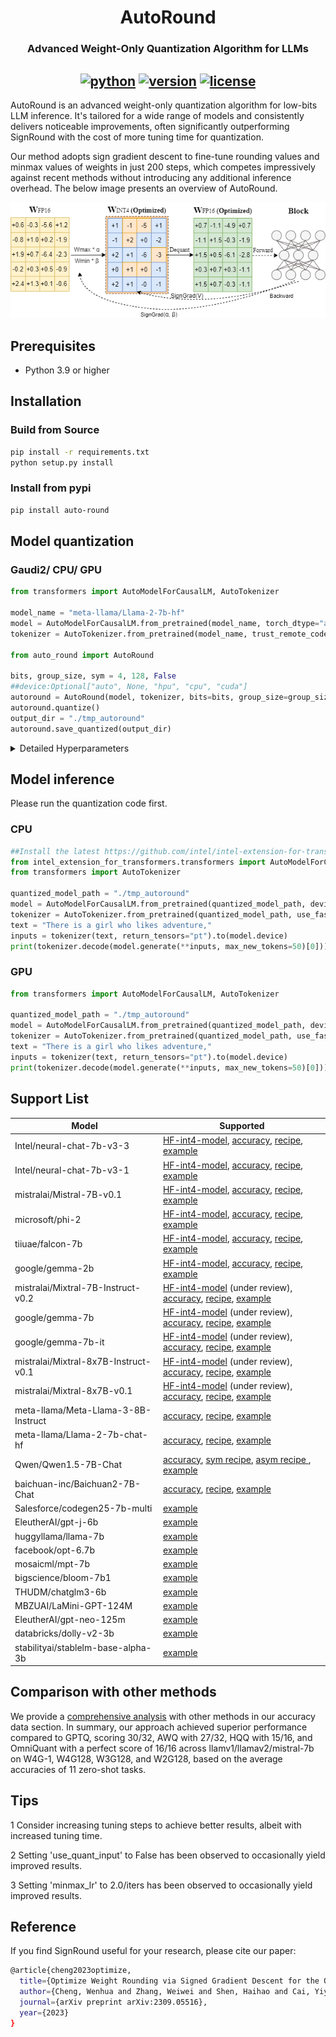 <div align="center">

AutoRound
===========================
<h3> Advanced Weight-Only Quantization Algorithm for LLMs</h3>

[![python](https://img.shields.io/badge/python-3.8%2B-blue)](https://github.com/intel/auto-round)
[![version](https://img.shields.io/badge/release-0.1-green)](https://github.com/intel/auto-round)
[![license](https://img.shields.io/badge/license-Apache%202-blue)](https://github.com/intel/auto-round/blob/main/LICENSE)
---
<div align="left">

AutoRound is an advanced weight-only quantization algorithm for low-bits LLM inference. It's tailored for a wide range
of models and consistently delivers noticeable improvements, often significantly outperforming SignRound with the cost
of more tuning time for quantization.

Our method adopts sign gradient descent to fine-tune rounding values and minmax values of weights in just 200 steps,
which competes impressively against recent methods without introducing any additional inference overhead. The below
image presents an overview of AutoRound.

<div align="center">

![](docs/imgs/autoround_overview.png)

<div align="left">

## Prerequisites

- Python 3.9 or higher

## Installation

### Build from Source

```bash
pip install -r requirements.txt
python setup.py install
```

### Install from pypi

```bash
pip install auto-round
```

## Model quantization

### Gaudi2/ CPU/ GPU

```python
from transformers import AutoModelForCausalLM, AutoTokenizer

model_name = "meta-llama/Llama-2-7b-hf"
model = AutoModelForCausalLM.from_pretrained(model_name, torch_dtype="auto", trust_remote_code=True)
tokenizer = AutoTokenizer.from_pretrained(model_name, trust_remote_code=True)

from auto_round import AutoRound

bits, group_size, sym = 4, 128, False
##device:Optional["auto", None, "hpu", "cpu", "cuda"]
autoround = AutoRound(model, tokenizer, bits=bits, group_size=group_size, sym=sym, device=None)
autoround.quantize()
output_dir = "./tmp_autoround"
autoround.save_quantized(output_dir)
```

<details>
  <summary>Detailed Hyperparameters</summary>

- `model`: The PyTorch model to be quantized.

- `tokenizer`: An optional tokenizer for processing input data. If none is provided, a dataloader must be supplied.

- `bits (int)`: Number of bits for quantization (default is 4).

- `group_size (int)`: Size of the quantization group (default is 128).

- `sym (bool)`: Whether to use symmetric quantization.

- `use_quant_input (bool)`: Whether to use the output of the previous quantized block as the input for the current
  block (default is True).

- `enable_minmax_tuning (bool)`: Whether to enable weight min-max tuning (default is True).

- `iters (int)`: Number of tuning iterations (default is 200).

- `lr (float)`: The learning rate for rounding value (default is None, it will be set to 1.0/iters automatically).

- `minmax_lr (float)`: The learning rate for min-max tuning (default is None, it will be set to lr automatically).

- `n_samples (int)`: Number of samples for tuning (default is 512).

- `seqlen (int)`: Data length of the sequence for tuning (default is 2048).

- `batch_size (int)`: Batch size for training (default is 8).

- `scale_dtype (str)`: The data type of quantization scale to be used (default is "float32"), different kernels have
  different choices.

- `amp (bool)`: Whether to use automatic mixed precision (default is True).

- `n_blocks (int)`: Packing several blocks as one for tuning together (default is 1).

- `gradient_accumulate_steps (int)`: Number of gradient accumulation steps (default is 1).

- `low_gpu_mem_usage (bool)`: Whether to save GPU memory at the cost of a little tuning time (default is True).

- `dataset (str)`: The default dataset name for tuning (default is "NeelNanda/pile-10k").

- `dataset_split (str)`: The split of the dataset to be used for tuning (default is "train").

- `dataloader`: The dataloader for tuning data.

- `weight_config (dict)`: Configuration for weight quantization (default is an empty dictionary), mainly for mixed bits
  or mixed precision.

- `device`: The device to be used for tuning. The default is set to 'auto', allowing for automatic detection.

</details>

## Model inference

Please run the quantization code first.

### CPU

```python
##Install the latest https://github.com/intel/intel-extension-for-transformers from source first.
from intel_extension_for_transformers.transformers import AutoModelForCausalLM
from transformers import AutoTokenizer

quantized_model_path = "./tmp_autoround"
model = AutoModelForCausalLM.from_pretrained(quantized_model_path, device_map="auto", trust_remote_code=True)
tokenizer = AutoTokenizer.from_pretrained(quantized_model_path, use_fast=True)
text = "There is a girl who likes adventure,"
inputs = tokenizer(text, return_tensors="pt").to(model.device)
print(tokenizer.decode(model.generate(**inputs, max_new_tokens=50)[0]))
```

### GPU

```python
from transformers import AutoModelForCausalLM, AutoTokenizer

quantized_model_path = "./tmp_autoround"
model = AutoModelForCausalLM.from_pretrained(quantized_model_path, device_map="auto", trust_remote_code=True)
tokenizer = AutoTokenizer.from_pretrained(quantized_model_path, use_fast=True)
text = "There is a girl who likes adventure,"
inputs = tokenizer(text, return_tensors="pt").to(model.device)
print(tokenizer.decode(model.generate(**inputs, max_new_tokens=50)[0]))
```

## Support List

| Model                                | Supported                                                                                                                                                                                                                                                                 |
|--------------------------------------|---------------------------------------------------------------------------------------------------------------------------------------------------------------------------------------------------------------------------------------------------------------------------|
| Intel/neural-chat-7b-v3-3            | [HF-int4-model](https://huggingface.co/Intel/neural-chat-7b-v3-3-int4-inc), [accuracy](./docs/neural-chat-7b-v3-3-acc.md), [recipe](./examples/language-modeling/scripts/neural-chat-7b-v3-3.sh), [example](./examples/language-modeling/)                                |
| Intel/neural-chat-7b-v3-1            | [HF-int4-model](https://huggingface.co/Intel/neural-chat-7b-v3-1-int4-inc), [accuracy](./docs/neural-chat-7b-v3-1-acc.md), [recipe](./examples/language-modeling/scripts/neural-chat-7b-v3-1.sh), [example](./examples/language-modeling/)                                |
| mistralai/Mistral-7B-v0.1            | [HF-int4-model](https://huggingface.co/Intel/Mistral-7B-v0.1-int4-inc), [accuracy](./docs/Mistral-7B-v0.1-acc.md), [recipe](./examples/language-modeling/scripts/Mistral-7B-v0.1.sh), [example](./examples/language-modeling/)                                            |
| microsoft/phi-2                      | [HF-int4-model](https://huggingface.co/Intel/phi-2-int4-inc), [accuracy](./docs/phi-2-acc.md), [recipe](./examples/language-modeling/scripts/phi-2.sh), [example](./examples/language-modeling/)                                                                          
| tiiuae/falcon-7b                     | [HF-int4-model](https://huggingface.co/Intel/falcon-7b-int4-inc), [accuracy](./docs/falcon-7b-acc.md), [recipe](./examples/language-modeling/scripts/falcon-7b.sh), [example](./examples/language-modeling/)                                                              |
| google/gemma-2b                      | [HF-int4-model](https://huggingface.co/Intel/gemma-2b-int4-inc), [accuracy](./docs/gemma-2b-acc.md), [recipe](./examples/language-modeling/scripts/gemma-2b.sh),  [example](./examples/language-modeling/)                                                                
| mistralai/Mixtral-7B-Instruct-v0.2   | [HF-int4-model](https://huggingface.co/Intel/Mistral-7B-Instruct-v0.2-int4-inc) (under review), [accuracy](./docs/Mistral-7B-Instruct-v0.2-acc.md), [recipe](./examples/language-modeling/scripts/Mistral-7B-Instruct-v0.2.sh),  [example](./examples/language-modeling/) |
| google/gemma-7b                      | [HF-int4-model](https://huggingface.co/Intel/gemma-7b-int4-inc) (under review), [accuracy](./docs/gemma-7b-acc.md), [recipe](./examples/language-modeling/scripts/gemma-7b.sh),  [example](./examples/language-modeling/)                                                 |
| google/gemma-7b-it                   | [HF-int4-model](https://huggingface.co/Intel/gemma-7b-it-int4-inc) (under review), [accuracy](./docs/gemma-7b-it-acc.md), [recipe](./examples/language-modeling/scripts/gemma-7b-it.sh), [example](./examples/language-modeling/)                                         |                                           
| mistralai/Mixtral-8x7B-Instruct-v0.1 | [HF-int4-model](https://huggingface.co/Intel/Mistral-7B-v0.1-int4-inc) (under review), [accuracy](./docs/Mixtral-8x7B-Instruct-v0.1-acc.md), [recipe](./examples/language-modeling/scripts/Mixtral-8x7B-Instruct-v0.1.sh),  [example](./examples/language-modeling/)      |
| mistralai/Mixtral-8x7B-v0.1          | [HF-int4-model](https://huggingface.co/Intel/Mixtral-8x7B-v0.1-int4-inc) (under review), [accuracy](./docs/Mixtral-8x7B-v0.1-acc.md), [recipe](./examples/language-modeling/scripts/Mixtral-8x7B-v0.1.sh), [example](./examples/language-modeling/)                       |
| meta-llama/Meta-Llama-3-8B-Instruct       | [accuracy](./docs/Meta-Llama-3-8B-Instruct-acc.md), [recipe](./examples/language-modeling/scripts/Meta-Llama-3-8B-Instruct.sh), [example](./examples/language-modeling/)                                                                                                              |
| meta-llama/Llama-2-7b-chat-hf        | [accuracy](./docs/Llama-2-7b-chat-hf-acc.md), [recipe](./examples/language-modeling/scripts/Llama-2-7b-chat-hf.sh), [example](./examples/language-modeling/)                                                                                                              |
| Qwen/Qwen1.5-7B-Chat                 | [accuracy](./docs/Qwen1.5-7B-Chat-acc.md), [sym recipe](./examples/language-modeling/scripts/Qwen1.5-7B-Chat-sym.sh), [asym recipe ](./examples/language-modeling/scripts/Qwen1.5-7B-Chat-asym.sh), [example](./examples/language-modeling/)                              |
| baichuan-inc/Baichuan2-7B-Chat       | [accuracy](./docs/baichuan2-7b-chat-acc.md), [recipe](./examples/language-modeling/scripts/baichuan2-7b-chat.sh), [example](./examples/language-modeling/)                                                                                                                |
| Salesforce/codegen25-7b-multi        | [example](./examples/code-generation)                                                                                                                                                                                                                                     |
| EleutherAI/gpt-j-6b                  | [example](./examples/language-modeling/)                                                                                                                                                                                                                                  |
| huggyllama/llama-7b                  | [example](./examples/language-modeling/)                                                                                                                                                                                                                                  |
| facebook/opt-6.7b                    | [example](./examples/language-modeling/)                                                                                                                                                                                                                                  ||
| mosaicml/mpt-7b                      | [example](./examples/language-modeling/)                                                                                                                                                                                                                                  |
| bigscience/bloom-7b1                 | [example](./examples/language-modeling/)                                                                                                                                                                                                                                  |
| THUDM/chatglm3-6b                    | [example](./examples/language-modeling/)                                                                                                                                                                                                                                  |
| MBZUAI/LaMini-GPT-124M               | [example](./examples/language-modeling/)                                                                                                                                                                                                                                  |
| EleutherAI/gpt-neo-125m              | [example](./examples/language-modeling/)                                                                                                                                                                                                                                  |
| databricks/dolly-v2-3b               | [example](./examples/language-modeling/)                                                                                                                                                                                                                                  |
| stabilityai/stablelm-base-alpha-3b   | [example](./examples/language-modeling/)                                                                                                                                                                                                                                  

## Comparison with other methods

We provide a [comprehensive analysis](docs/acc.md) with other methods in our accuracy data section. In summary, our
approach achieved superior performance compared to GPTQ, scoring 30/32, AWQ with 27/32, HQQ with 15/16, and OmniQuant
with a perfect score of 16/16 across llamv1/llamav2/mistral-7b on W4G-1, W4G128, W3G128, and W2G128, based on the
average accuracies of 11 zero-shot tasks.

## Tips

1 Consider increasing tuning steps to achieve better results, albeit with increased tuning time.

2 Setting 'use_quant_input' to False has been observed to occasionally yield improved results.

3 Setting 'minmax_lr' to 2.0/iters has been observed to occasionally yield improved results.

## Reference

If you find SignRound useful for your research, please cite our paper:

```bash
@article{cheng2023optimize,
  title={Optimize Weight Rounding via Signed Gradient Descent for the Quantization of LLMs},
  author={Cheng, Wenhua and Zhang, Weiwei and Shen, Haihao and Cai, Yiyang and He, Xin and Lv, Kaokao},
  journal={arXiv preprint arXiv:2309.05516},
  year={2023}
}
```
